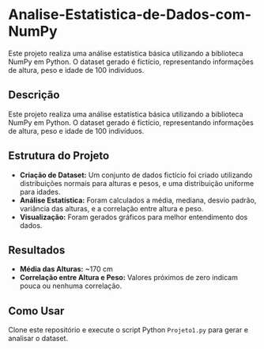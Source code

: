 # Analise-Estatistica-de-Dados-com-NumPy
Este projeto realiza uma análise estatística básica utilizando a biblioteca NumPy em Python. O dataset gerado é fictício, representando informações de altura, peso e idade de 100 indivíduos.
## Descrição
Este projeto realiza uma análise estatística básica utilizando a biblioteca NumPy em Python. O dataset gerado é fictício, representando informações de altura, peso e idade de 100 indivíduos.

## Estrutura do Projeto
- **Criação de Dataset:** Um conjunto de dados fictício foi criado utilizando distribuições normais para alturas e pesos, e uma distribuição uniforme para idades.
- **Análise Estatística:** Foram calculados a média, mediana, desvio padrão, variância das alturas, e a correlação entre altura e peso.
- **Visualização:** Foram gerados gráficos para melhor entendimento dos dados.

## Resultados
- **Média das Alturas:** ~170 cm
- **Correlação entre Altura e Peso:** Valores próximos de zero indicam pouca ou nenhuma correlação.

## Como Usar
Clone este repositório e execute o script Python `Projeto1.py` para gerar e analisar o dataset.
